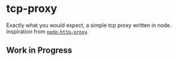 # tcp-proxy

Exactly what you would expect, a simple tcp proxy written in node. Inspiration
from [`node-http-proxy`][http-proxy].

## Work in Progress

[http-proxy]: https://github.com/nodejitsu/node-http-proxy
